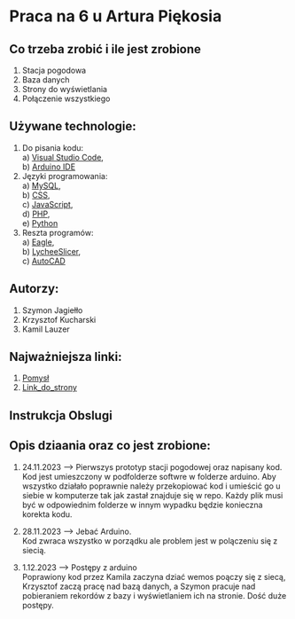# Praca na 6 u Artura Piękosia 

## Co trzeba zrobić i ile jest zrobione
1. Stacja pogodowa
2. Baza danych
3. Strony do wyświetlania 
4. Połączenie wszystkiego

## Używane technologie:

1. Do pisania kodu: <br>
    a) [Visual Studio Code][VsCode],  <br>
    b) [Arduino IDE][arduino]
2. Języki programowania:  <br>
    a) [MySQL],  <br>
    b) [CSS],  <br>
    c) [JavaScript],   <br>
    d) [PHP],   <br>
    e) [Python]   <br>
3. Reszta programów: <br>
    a) [Eagle],  <br>
    b) [LycheeSlicer],    <br>
    c) [AutoCAD]

## Autorzy:

1. Szymon Jagiełło
2. Krzysztof Kucharski
3. Kamil Lauzer 

## Najważniejsza linki:

1. [Pomysł]
2. [Link_do_strony]

## Instrukcja Obslugi



<!-- tutaj jest dziennik co byo zrobione i kiedy -->

## Opis dziaania oraz co jest zrobione:

1. 24.11.2023 --> Pierwszys prototyp stacji pogodowej oraz napisany kod. <br>
    Kod jest umieszczony w podfolderze softwre w folderze arduino. Aby wszystko działało poprawnie należy przekopiować kod i umieścić go u siebie w komputerze tak jak zastał znajduje się w repo. Każdy plik musi być w odpowiednim folderze w innym wypadku będzie konieczna korekta kodu.
    
2. 28.11.2023 --> Jebać Arduino. <br>
    Kod zwraca wszystko w porządku ale problem jest w polączeniu się z siecią. 

3. 1.12.2023 --> Postępy z arduino <br>
    Poprawiony kod przez Kamila zaczyna dziać wemos poączy się z siecą, Krzysztof zaczą pracę nad bazą danych, a Szymon pracuje nad pobieraniem rekordów z bazy i wyświetlaniem ich na stronie. Dość duże postępy.     

<!-- linki do linków -->

[Pomysł]: https://majsterkowo.pl/solarna-stacja-meteo-z-wykorzystaniem-wemos-d1-mini-pro-oraz-raspberry-pi-3-b-czesc-1/
[Link_do_strony]: https://telewizor.ckznr1.debica.pl/pogoda/

[VsCode]: https://code.visualstudio.com/
[arduino]: https://www.arduino.cc/
[MySQL]: https://www.mysql.com/
[HTML]: -
[CSS]: - 
[JavaScript]: https://www.javascript.com/
[PHP]: https://www.php.net/
[Python]: https://www.python.org/
[Eagle]: https://www.autodesk.com/products/eagle/overview?term=1-YEAR&tab=subscription
[LycheeSlicer]: https://mango3d.io
[AutoCAD]: https://www.autodesk.pl/products/autocad/overview?term=1-YEAR&tab=subscription